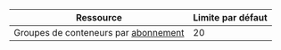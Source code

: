| Ressource | Limite par défaut |
| --- | --- |
| Groupes de conteneurs par [abonnement](../articles/billing-buy-sign-up-azure-subscription.md) | 20 |